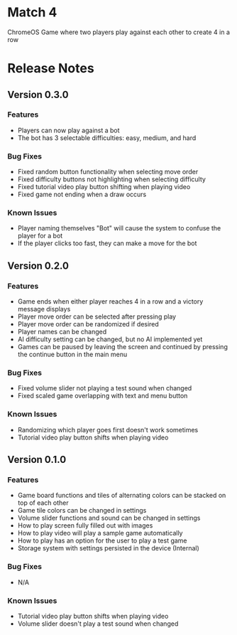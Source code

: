 # Match 4
ChromeOS Game where two players play against each other to create 4 in a row


# Release Notes

## Version 0.3.0
### Features
* Players can now play against a bot
* The bot has 3 selectable difficulties: easy, medium, and hard

### Bug Fixes
* Fixed random button functionality when selecting move order
* Fixed difficulty buttons not highlighting when selecting difficulty 
* Fixed tutorial video play button shifting when playing video
* Fixed game not ending when a draw occurs

### Known Issues
* Player naming themselves "Bot" will cause the system to confuse the player for a bot
* If the player clicks too fast, they can make a move for the bot


## Version 0.2.0
### Features
* Game ends when either player reaches 4 in a row and a victory message displays
* Player move order can be selected after pressing play
* Player move order can be randomized if desired
* Player names can be changed
* AI difficulty setting can be changed, but no AI implemented yet
* Games can be paused by leaving the screen and continued by pressing the continue button in the main menu

### Bug Fixes
* Fixed volume slider not playing a test sound when changed
* Fixed scaled game overlapping with text and menu button

### Known Issues
* Randomizing which player goes first doesn't work sometimes 
* Tutorial video play button shifts when playing video


## Version 0.1.0
### Features
* Game board functions and tiles of alternating colors can be stacked on top of each other
* Game tile colors can be changed in settings
* Volume slider functions and sound can be changed in settings
* How to play screen fully filled out with images
* How to play video will play a sample game automatically
* How to play has an option for the user to play a test game
* Storage system with settings persisted in the device (Internal)
  
### Bug Fixes
* N/A

### Known Issues
* Tutorial video play button shifts when playing video
* Volume slider doesn't play a test sound when changed
